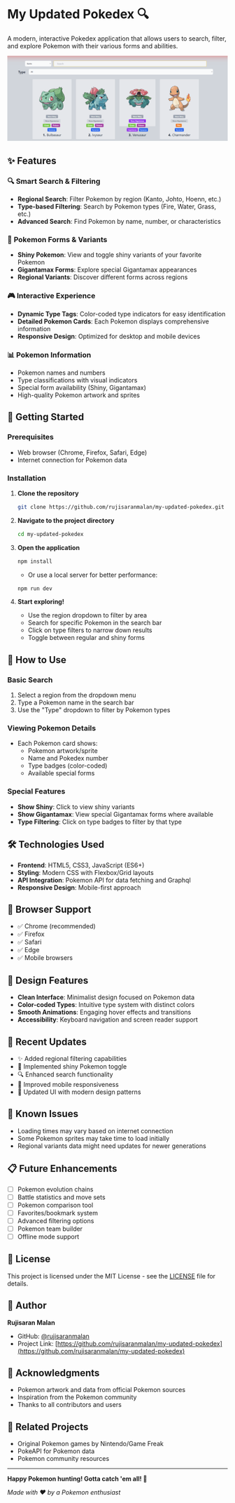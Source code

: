 # My Updated Pokedex 🔍

A modern, interactive Pokedex application that allows users to search, filter, and explore Pokemon with their various forms and abilities.

![App Screenshot](screenshot/my_pokedex_solo.png)

## ✨ Features

### 🔍 **Smart Search & Filtering**
- **Regional Search**: Filter Pokemon by region (Kanto, Johto, Hoenn, etc.)
- **Type-based Filtering**: Search by Pokemon types (Fire, Water, Grass, etc.)
- **Advanced Search**: Find Pokemon by name, number, or characteristics

### 🌟 **Pokemon Forms & Variants**
- **Shiny Pokemon**: View and toggle shiny variants of your favorite Pokemon
- **Gigantamax Forms**: Explore special Gigantamax appearances
- **Regional Variants**: Discover different forms across regions

### 🎮 **Interactive Experience**
- **Dynamic Type Tags**: Color-coded type indicators for easy identification
- **Detailed Pokemon Cards**: Each Pokemon displays comprehensive information
- **Responsive Design**: Optimized for desktop and mobile devices

### 📊 **Pokemon Information**
- Pokemon names and numbers
- Type classifications with visual indicators
- Special form availability (Shiny, Gigantamax)
- High-quality Pokemon artwork and sprites

## 🚀 Getting Started

### Prerequisites
- Web browser (Chrome, Firefox, Safari, Edge)
- Internet connection for Pokemon data

### Installation

1. **Clone the repository**
   ```bash
   git clone https://github.com/rujisaranmalan/my-updated-pokedex.git
   ```

2. **Navigate to the project directory**
   ```bash
   cd my-updated-pokedex
   ```

3. **Open the application**
   ```bash
   npm install
   ```
   - Or use a local server for better performance:
   ```bash
   npm run dev
   ```

4. **Start exploring!**
   - Use the region dropdown to filter by area
   - Search for specific Pokemon in the search bar
   - Click on type filters to narrow down results
   - Toggle between regular and shiny forms

## 🎯 How to Use

### Basic Search
1. Select a region from the dropdown menu
2. Type a Pokemon name in the search bar
3. Use the "Type" dropdown to filter by Pokemon types

### Viewing Pokemon Details
- Each Pokemon card shows:
  - Pokemon artwork/sprite
  - Name and Pokedex number
  - Type badges (color-coded)
  - Available special forms

### Special Features
- **Show Shiny**: Click to view shiny variants
- **Show Gigantamax**: View special Gigantamax forms where available
- **Type Filtering**: Click on type badges to filter by that type

## 🛠️ Technologies Used

- **Frontend**: HTML5, CSS3, JavaScript (ES6+)
- **Styling**: Modern CSS with Flexbox/Grid layouts
- **API Integration**: Pokemon API for data fetching and Graphql
- **Responsive Design**: Mobile-first approach

## 📱 Browser Support

- ✅ Chrome (recommended)
- ✅ Firefox
- ✅ Safari
- ✅ Edge
- ✅ Mobile browsers

## 🎨 Design Features

- **Clean Interface**: Minimalist design focused on Pokemon data
- **Color-coded Types**: Intuitive type system with distinct colors
- **Smooth Animations**: Engaging hover effects and transitions
- **Accessibility**: Keyboard navigation and screen reader support

## 🔄 Recent Updates

- ✨ Added regional filtering capabilities
- 🌟 Implemented shiny Pokemon toggle
- 🔍 Enhanced search functionality
- 📱 Improved mobile responsiveness
- 🎨 Updated UI with modern design patterns

## 🐛 Known Issues

- Loading times may vary based on internet connection
- Some Pokemon sprites may take time to load initially
- Regional variants data might need updates for newer generations

## 📋 Future Enhancements

- [ ] Pokemon evolution chains
- [ ] Battle statistics and move sets
- [ ] Pokemon comparison tool
- [ ] Favorites/bookmark system
- [ ] Advanced filtering options
- [ ] Pokemon team builder
- [ ] Offline mode support

## 📄 License

This project is licensed under the MIT License - see the [LICENSE](LICENSE) file for details.

## 👤 Author

**Rujisaran Malan**
- GitHub: [@rujisaranmalan](https://github.com/rujisaranmalan)
- Project Link: [https://github.com/rujisaranmalan/my-updated-pokedex](https://github.com/rujisaranmalan/my-updated-pokedex)

## 🙏 Acknowledgments

- Pokemon artwork and data from official Pokemon sources
- Inspiration from the Pokemon community
- Thanks to all contributors and users

## 🔗 Related Projects

- Original Pokemon games by Nintendo/Game Freak
- PokeAPI for Pokemon data
- Pokemon community resources

---

**Happy Pokemon hunting! Gotta catch 'em all! 🎯**

*Made with ❤️ by a Pokemon enthusiast*
